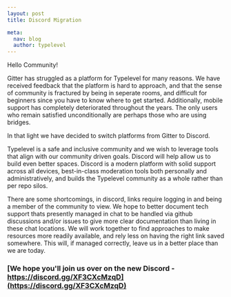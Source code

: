 ```yaml
---
layout: post
title: Discord Migration

meta:
  nav: blog
  author: typelevel
---
```


Hello Community!

Gitter has struggled as a platform for Typelevel for many reasons. We have received feedback that the platform is hard to approach,
and that the sense of community is fractured by being in seperate rooms, and difficult for beginners since you have to know where to get started.
Additionally, mobile support has completely deteriorated throughout the years.
The only users who remain satisfied unconditionally are perhaps those who are using bridges.

In that light we have decided to switch platforms from Gitter to Discord. 

Typelevel is a safe and inclusive community and we wish to leverage tools that align with our community driven goals. Discord will help allow us to build even better spaces. Discord is a modern platform with solid support across all devices, 
best-in-class moderation tools both personally and administratively, and builds the Typelevel community as a whole rather than per repo silos.

There are some shortcomings, in discord, links require logging in and being a member of the community to view. We hope to better document tech support thats presently managed
in chat to be handled via github discussions and/or issues to give more clear documentation than living in these chat locations.
We will work together to find approaches to make resources more readily available, and rely less on having the right link saved somewhere. 
This will, if managed correctly, leave us in a better place than we are today.

### [We hope you'll join us over on the new Discord - https://discord.gg/XF3CXcMzqD](https://discord.gg/XF3CXcMzqD)
